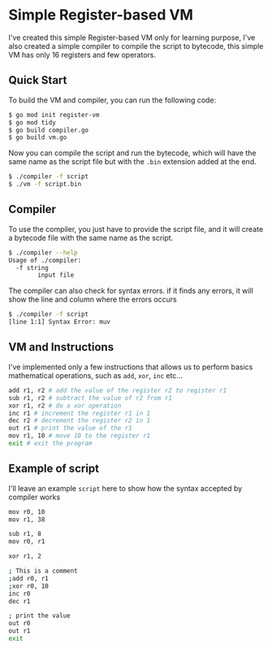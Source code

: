 # Simple Register-based VM

I've created this simple Register-based VM only for learning purpose, I've also created a simple compiler to compile the script to bytecode, this simple VM has only 16 registers and few operators.

## Quick Start 

To build the VM and compiler, you can run the following code:
```bash
$ go mod init register-vm
$ go mod tidy
$ go build compiler.go
$ go build vm.go
```
Now you can compile the script and run the bytecode, which will have the same name as the script file but with the `.bin` extension added at the end.
```bash
$ ./compiler -f script
$ ./vm -f script.bin
```

## Compiler

To use the compiler, you just have to provide the script file, and it will create a bytecode file with the same name as the script.
```bash
$ ./compiler --help
Usage of ./compiler:
  -f string
    	input file
```

The compiler can also check for syntax errors. if it finds any errors, it will show the line and column where the errors occurs
```bash
$ ./compiler -f script
[line 1:1] Syntax Error: muv
```

## VM and Instructions 

I've implemented only a few instructions that allows us to perform basics mathematical operations, such as `add`, `xor`, `inc` etc...
```bash
add r1, r2 # add the value of the register r2 to register r1
sub r1, r2 # subtract the value of r2 from r1
xor r1, r2 # do a xor operation 
inc r1 # increment the register r1 in 1
dec r2 # decrement the register r2 in 1
out r1 # print the value of the r1
mov r1, 10 # move 10 to the register r1
exit # exit the program  
```

## Example of script 

I'll leave an example `script` here to show how the syntax accepted by compiler works
```bash
mov r0, 10
mov r1, 38

sub r1, 8
mov r0, r1

xor r1, 2

; This is a comment
;add r0, r1
;xor r0, 10
inc r0
dec r1

; print the value
out r0
out r1
exit
```
